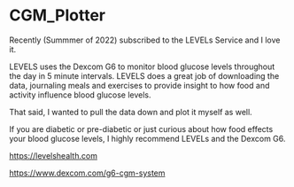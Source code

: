 # CGM_Plotter

Recently (Summmer of 2022) subscribed to the LEVELs Service and I love it. 

LEVELS uses the Dexcom G6 to monitor blood glucose levels throughout the day in 5 minute intervals. LEVELS does a great job of downloading the data, journaling meals and exercises to provide insight to how food and activity influence blood glucose levels. 

That said, I wanted to pull the data down and plot it myself as well. 

If you are diabetic or pre-diabetic or just curious about how food effects your blood glucose levels, I highly recommend LEVELs and the Dexcom G6. 

https://levelshealth.com

https://www.dexcom.com/g6-cgm-system
